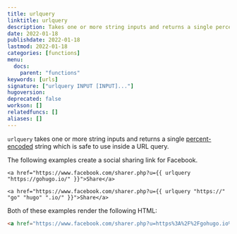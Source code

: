 ```yaml
---
title: urlquery
linktitle: urlquery
description: Takes one or more string inputs and returns a single percent-encoded string which is safe to use inside a URL query.
date: 2022-01-18
publishdate: 2022-01-18
lastmod: 2022-01-18
categories: [functions]
menu:
  docs:
    parent: "functions"
keywords: [urls]
signature: ["urlquery INPUT [INPUT]..."]
hugoversion:
deprecated: false
workson: []
relatedfuncs: []
aliases: []
---
```


`urlquery` takes one or more string inputs and returns a single [percent-encoded](https://en.wikipedia.org/wiki/Percent-encoding) string which is safe to use inside a URL query.

The following examples create a social sharing link for Facebook.

```go-html-template
<a href="https://www.facebook.com/sharer.php?u={{ urlquery "https://gohugo.io/" }}">Share</a>

<a href="https://www.facebook.com/sharer.php?u={{ urlquery "https://" "go" "hugo" ".io/" }}">Share</a>
```

Both of these examples render the following HTML:

```html
<a href="https://www.facebook.com/sharer.php?u=https%3A%2F%2Fgohugo.io%2F">Share</a>
```
